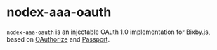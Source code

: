 # nodex-aaa-oauth

`nodex-aaa-oauth` is an injectable OAuth 1.0 implementation for Bixby.js, based
on [OAuthorize](https://github.com/jaredhanson/oauthorize) and [Passport](http://passportjs.org/).
